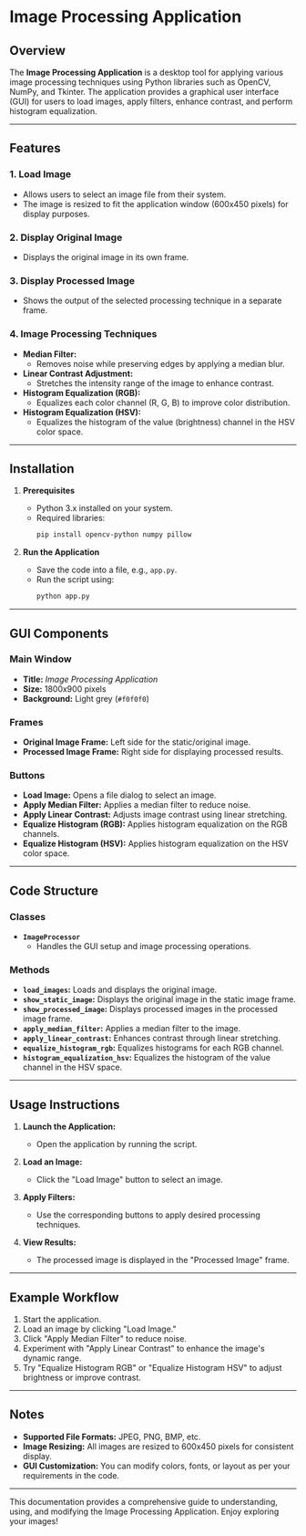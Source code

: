# Image Processing Application

## Overview

The **Image Processing Application** is a desktop tool for applying various image processing techniques using Python libraries such as OpenCV, NumPy, and Tkinter. The application provides a graphical user interface (GUI) for users to load images, apply filters, enhance contrast, and perform histogram equalization.

---

## Features

### 1. **Load Image**
   - Allows users to select an image file from their system.
   - The image is resized to fit the application window (600x450 pixels) for display purposes.

### 2. **Display Original Image**
   - Displays the original image in its own frame.

### 3. **Display Processed Image**
   - Shows the output of the selected processing technique in a separate frame.

### 4. **Image Processing Techniques**
   - **Median Filter:**
     - Removes noise while preserving edges by applying a median blur.
   - **Linear Contrast Adjustment:**
     - Stretches the intensity range of the image to enhance contrast.
   - **Histogram Equalization (RGB):**
     - Equalizes each color channel (R, G, B) to improve color distribution.
   - **Histogram Equalization (HSV):**
     - Equalizes the histogram of the value (brightness) channel in the HSV color space.

---

## Installation

1. **Prerequisites**
   - Python 3.x installed on your system.
   - Required libraries:
     ```bash
     pip install opencv-python numpy pillow
     ```

2. **Run the Application**
   - Save the code into a file, e.g., `app.py`.
   - Run the script using:
     ```bash
     python app.py
     ```

---

## GUI Components

### **Main Window**
   - **Title:** *Image Processing Application*
   - **Size:** 1800x900 pixels
   - **Background:** Light grey (`#f0f0f0`)

### **Frames**
   - **Original Image Frame:** Left side for the static/original image.
   - **Processed Image Frame:** Right side for displaying processed results.

### **Buttons**
   - **Load Image:** Opens a file dialog to select an image.
   - **Apply Median Filter:** Applies a median filter to reduce noise.
   - **Apply Linear Contrast:** Adjusts image contrast using linear stretching.
   - **Equalize Histogram (RGB):** Applies histogram equalization on the RGB channels.
   - **Equalize Histogram (HSV):** Applies histogram equalization on the HSV color space.

---

## Code Structure

### **Classes**
- **`ImageProcessor`**
  - Handles the GUI setup and image processing operations.
  
### **Methods**
- **`load_images`:** Loads and displays the original image.
- **`show_static_image`:** Displays the original image in the static image frame.
- **`show_processed_image`:** Displays processed images in the processed image frame.
- **`apply_median_filter`:** Applies a median filter to the image.
- **`apply_linear_contrast`:** Enhances contrast through linear stretching.
- **`equalize_histogram_rgb`:** Equalizes histograms for each RGB channel.
- **`histogram_equalization_hsv`:** Equalizes the histogram of the value channel in the HSV space.

---

## Usage Instructions

1. **Launch the Application:**
   - Open the application by running the script.
   
2. **Load an Image:**
   - Click the "Load Image" button to select an image.

3. **Apply Filters:**
   - Use the corresponding buttons to apply desired processing techniques.

4. **View Results:**
   - The processed image is displayed in the "Processed Image" frame.

---

## Example Workflow

1. Start the application.
2. Load an image by clicking "Load Image."
3. Click "Apply Median Filter" to reduce noise.
4. Experiment with "Apply Linear Contrast" to enhance the image's dynamic range.
5. Try "Equalize Histogram RGB" or "Equalize Histogram HSV" to adjust brightness or improve contrast.

---

## Notes

- **Supported File Formats:** JPEG, PNG, BMP, etc.
- **Image Resizing:** All images are resized to 600x450 pixels for consistent display.
- **GUI Customization:** You can modify colors, fonts, or layout as per your requirements in the code.

---

This documentation provides a comprehensive guide to understanding, using, and modifying the Image Processing Application. Enjoy exploring your images!
